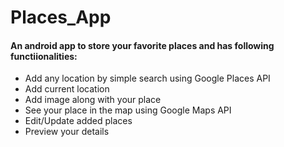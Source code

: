 
# Places_App

#### An android app to store your favorite places and has following functiionalities:

- Add any location by simple search using Google Places API
- Add current location
- Add image along with your place
- See your place in the map using Google Maps API
- Edit/Update added places
- Preview your details

